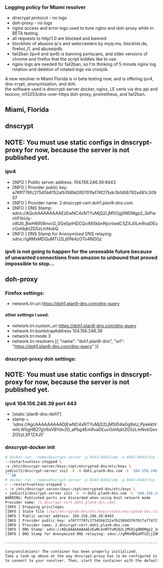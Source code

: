 ### Logging policy for Miami resolver
- dnscrypt protocol - no logs
- doh-proxy - no logs
- nginx access and error logs used to tune nginx and doh-proxy while in BETA testing.
- all requests to http/1.0 are blocked and banned
- blocklists of abusive ip's and webcrawlers by myip.ms, blocklist.de, firehol_l1, and abuseipdb. 
- fail2ban (ipv4 and ipv6) is banning portscans, and older versions of chrome and firefox that the script kiddies like to use.
- nginx logs are needed for fail2ban, so I'm thinking of 5 minute nginx log rotation and deletion of rotated logs via cronjob.

A new resolver in Miami Florida is in beta testing now, and is offering ipv4, dns-crypt, anonymization, and doh. \
the software used is dnscrypt-server docker, nginx, LE certs via dns api and lexicon, m13253/dns-over-https doh-proxy, prometheus, and fail2ban.

## Miami, Florida
## dnscrypt
## NOTE: You must use static configs in dnscrypt-proxy for now, because the server is not published yet.
### ipv4
- [INFO ] Public server address: 104.156.246.39:8443
- [INFO ] Provider public key: a76ff778fc27545b6152afb1589d3f0701faf74f27bdc1bfd06792a481c30907
- [INFO ] Provider name: 2.dnscrypt-cert.doh1.plan9-dns.com
- [INFO ] DNS Stamp: sdns://AQcAAAAAAAAAEzEwNC4xNTYuMjQ2LjM5Ojg0NDMgp2_3ePwnVFthUq-xWJ0_BwH6908nvcG_0GeSpIHDCQciMi5kbnNjcnlwdC1jZXJ0LmRvaDEucGxhbjktZG5zLmNvbQ
- [INFO ] DNS Stamp for Anonymized DNS relaying: sdns://gRMxMDQuMTU2LjI0Ni4zOTo4NDQz

### ipv6 is not going to happen for the unseeable future because of unwanted connections from amazon to unbound that proved impossible to stop...

## doh-proxy
### Firefox settings:
- network.trr.uri	https://doh1.plan9-dns.com/dns-query
#### other settings I used:
- network.trr.custom_uri	https://doh1.plan9-dns.com/dns-query
- network.trr.bootstrapAddress	104.156.246.39
- network.trr.mode	3
- network.trr.resolvers	[{ "name": "doh1.plan9-dns", "url": "https://doh1.plan9-dns.com/dns-query" }]

### dnscrypt-proxy doh settings:
## NOTE: You must use static configs in dnscrypt-proxy for now, because the server is not published yet.
### ipv4 104.156.246.39 port 443
- [static.'plan9-dns-doh1']
- stamp = 'sdns://AgcAAAAAAAAADjEwNC4xNTYuMjQ2LjM5ID4aGg9sU_PpekktVwhLW5gHBZ7gV6sVBYdv2D_aPbg4EmRvaDEucGxhbjktZG5zLmNvbQovZG5zLXF1ZXJ5'

### dnscrypt-docker init
```sh
# docker run --name=dnscrypt-server -p 8443:8443/udp -p 8443:8443/tcp -p 9100:9100/tcp --net=host \
--restart=unless-stopped \
-v /etc/dnscrypt-server/keys:/opt/encrypted-dns/etc/keys \
jedisct1/dnscrypt-server init -A -N doh1.plan9-dns.com -E '104.156.246.39:8443' -M 0.0.0.0:9100
```sh
# docker run --name=dnscrypt-server -p 8443:8443/udp -p 8443:8443/tcp -p 9100:9100/tcp --net=host \
> --restart=unless-stopped \
> -v /etc/dnscrypt-server/keys:/opt/encrypted-dns/etc/keys \
> jedisct1/dnscrypt-server init -A -N doh1.plan9-dns.com -E '104.156.246.39:8443' -M 0.0.0.0:9100
WARNING: Published ports are discarded when using host network mode
Provider name: [2.dnscrypt-cert.doh1.plan9-dns.com]
[INFO ] Dropping privileges
[INFO ] State file [/opt/encrypted-dns/etc/keys/state/encrypted-dns.state] found; using existing provider key
[INFO ] Public server address: 104.156.246.39:8443
[INFO ] Provider public key: a76ff778fc27545b6152afb1589d3f0701faf74f27bdc1bfd06792a481c30907
[INFO ] Provider name: 2.dnscrypt-cert.doh1.plan9-dns.com
[INFO ] DNS Stamp: sdns://AQcAAAAAAAAAEzEwNC4xNTYuMjQ2LjM5Ojg0NDMgp2_3ePwnVFthUq-xWJ0_BwH6908nvcG_0GeSpIHDCQciMi5kbnNjcnlwdC1jZXJ0LmRvaDEucGxhbjktZG5zLmNvbQ
[INFO ] DNS Stamp for Anonymized DNS relaying: sdns://gRMxMDQuMTU2LjI0Ni4zOTo4NDQz

-----------------------------------------------------------------------

Congratulations! The container has been properly initialized.
Take a look up above at the way dnscrypt-proxy has to be configured in order
to connect to your resolver. Then, start the container with the default command.

```
